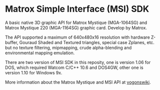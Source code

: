 # Matrox Simple Interface (MSI) SDK

A basic native 3D graphic API for Matrox Mystique (MGA-1064SG) and
Matrox Mystique 220 (MGA-1164SG) graphic card. Develop by Matrox.

The API supported a maximum of 640x480x16 resolution with hardware Z-buffer,
Gouraud Shaded and Textured triangles, special case Zplanes, etc.
but no texture filtering, mipmapping, crude alpha-blending and environmental
mapping emulation.

There are two version of MSI SDK in this reposity, one is version 1.06
for DOS, which required Watcom C/C++ 10.6 and DOS4GW, other one is
version 1.10 for Windows 9x.

More information about the Matrox Mystique and MSI API at [vogonswiki](http://www.vogonswiki.com/index.php/Matrox_Mystique).
